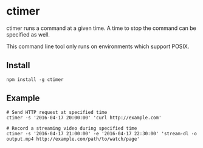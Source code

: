 ctimer
======

ctimer runs a command at a given time. A time to stop the command can be specified as well.

This command line tool only runs on environments which support POSIX.

Install
-------

```
npm install -g ctimer
```

Example
-------

```
# Send HTTP request at specified time
ctimer -s '2016-04-17 20:00:00' 'curl http://example.com'
```

```
# Record a streaming video during specified time
ctimer -s '2016-04-17 21:00:00' -e '2016-04-17 22:30:00' 'stream-dl -o output.mp4 http://example.com/path/to/watch/page'
```
